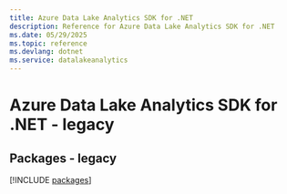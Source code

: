 ```yaml
---
title: Azure Data Lake Analytics SDK for .NET
description: Reference for Azure Data Lake Analytics SDK for .NET
ms.date: 05/29/2025
ms.topic: reference
ms.devlang: dotnet
ms.service: datalakeanalytics
---
```

# Azure Data Lake Analytics SDK for .NET - legacy
## Packages - legacy
[!INCLUDE [packages](data-lake-analytics-index.md)]
